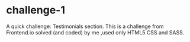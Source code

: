 # challenge-1
A quick challenge: Testimonials section.
This is a challenge from Frontend.io solved (and coded) by me ,used only HTML5 CSS and SASS.
